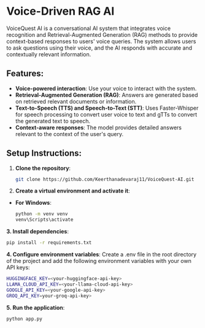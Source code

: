 # Voice-Driven RAG AI

VoiceQuest AI is a conversational AI system that integrates voice recognition and Retrieval-Augmented Generation (RAG) methods to provide context-based responses to users' voice queries. The system allows users to ask questions using their voice, and the AI responds with accurate and contextually relevant information.

## Features:
- **Voice-powered interaction**: Use your voice to interact with the system.
- **Retrieval-Augmented Generation (RAG)**: Answers are generated based on retrieved relevant documents or information.
- **Text-to-Speech (TTS) and Speech-to-Text (STT)**: Uses Faster-Whisper for speech processing to convert user voice to text and gTTs to convert the generated text to speech.
- **Context-aware responses**: The model provides detailed answers relevant to the context of the user's query.

## Setup Instructions:

1. **Clone the repository**:
   ```bash
   git clone https://github.com/Keerthanadevaraj11/VoiceQuest-AI.git
   ```

2. **Create a virtual environment and activate it**:
- **For Windows**:
    ```bash
    python -m venv venv
    venv\Scripts\activate
    ```

**3. Install dependencies**:
```bash
pip install -r requirements.txt
```

**4. Configure environment variables**:
Create a .env file in the root directory of the project and add the following environment variables with your own API keys:

```bash
HUGGINGFACE_KEY=<your-huggingface-api-key>
LLAMA_CLOUD_API_KEY=<your-llama-cloud-api-key>
GOOGLE_API_KEY=<your-google-api-key>
GROQ_API_KEY=your-groq-api-key>
```

**5. Run the application**:
```bash
python app.py
```
